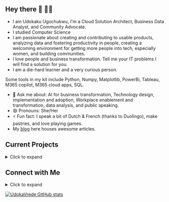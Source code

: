 ## Hey there 👋 👩‍💻

- I am Udokaku Ugochukwu, I'm a Cloud Solution Architect, Business Data Analyst, and Community Advocate.<br/>
- I studied Computer Science<br/>
- I am passionate about creating and contributing to usable products, analyzing data and fostering productivity in people, creating a welcoming environment for getting more people into tech, especially women, and building communities. 
- I love people and business transformation. Tell me your IT problems I will find a solution for you.
- I  am a die-hard learner and a very curious person.

Some tools in my kit include Python, Numpy, Matplotlib, PowerBi, Tableau, M365 copilot, M365 cloud apps, SQL.<br/>

- 💬 Ask me about: AI for business transformation, Technology design, implementation and adoption, Workplace enablement and transformation, data analysis, and public speaking.
- 😄 Pronouns: She/Her
- ⚡ Fun fact: I speak a bit of Dutch & French (thanks to Duolingo), make pastries, and love playing games.
- My [blog](https://udoka.hashnode.dev/) here houses awesome articles. 

## Current Projects
<details>
  <summary> Click to expand </summary>
  
- **[Crest](https://github.com/udokavrede/CREST)**: a desktop application built with Python, and Tkinter for keeping track of birthdays.
  </details>

## Connect with Me
<details>
  <summary> Click to expand </summary>
  
- [E-mail](UdokakuUgochukwu@gmail.com)
- [Twitter](https://twitter.com/Udoka_Ugo_)
  </details>

[![UdokaVrede GitHub stats](https://github-readme-stats.vercel.app/api?username=UdokaVrede&theme=dark&show_icons=true)](https://github.com/UdokaVrede/github-readme-stats)
